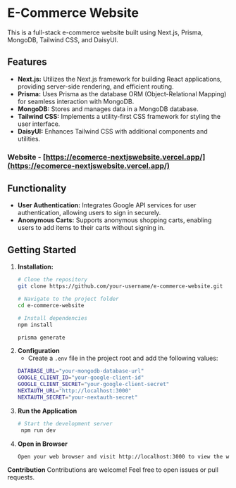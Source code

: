 # E-Commerce Website

This is a full-stack e-commerce website built using Next.js, Prisma, MongoDB, Tailwind CSS, and DaisyUI.

## Features

- **Next.js:** Utilizes the Next.js framework for building React applications, providing server-side rendering, and efficient routing.
- **Prisma:** Uses Prisma as the database ORM (Object-Relational Mapping) for seamless interaction with MongoDB.
- **MongoDB:** Stores and manages data in a MongoDB database.
- **Tailwind CSS:** Implements a utility-first CSS framework for styling the user interface.
- **DaisyUI:** Enhances Tailwind CSS with additional components and utilities.

### Website - [https://ecomerce-nextjswebsite.vercel.app/](https://ecomerce-nextjswebsite.vercel.app/)

## Functionality

- **User Authentication:** Integrates Google API services for user authentication, allowing users to sign in securely.
- **Anonymous Carts:** Supports anonymous shopping carts, enabling users to add items to their carts without signing in.

## Getting Started

1. **Installation:**
   ```bash
   # Clone the repository
   git clone https://github.com/your-username/e-commerce-website.git

   # Navigate to the project folder
   cd e-commerce-website

   # Install dependencies
   npm install

   prisma generate

2. **Configuration**
   - Create a `.env` file in the project root and add the following values:
    ```bash
    DATABASE_URL="your-mongodb-database-url"
    GOOGLE_CLIENT_ID="your-google-client-id"
    GOOGLE_CLIENT_SECRET="your-google-client-secret"
    NEXTAUTH_URL="http://localhost:3000"
    NEXTAUTH_SECRET="your-nextauth-secret"

4. **Run the Application**
   ```bash
   # Start the development server
    npm run dev

5. **Open in Browser**
   ```bash
   Open your web browser and visit http://localhost:3000 to view the website.

**Contribution**
Contributions are welcome! Feel free to open issues or pull requests.

   

